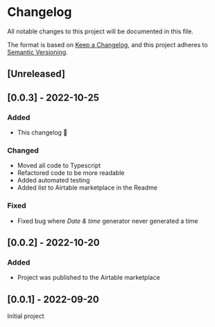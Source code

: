 # Changelog

All notable changes to this project will be documented in this file.

The format is based on [Keep a Changelog](https://keepachangelog.com/en/1.0.0/),
and this project adheres to [Semantic Versioning](https://semver.org/spec/v2.0.0.html).

## [Unreleased]

## [0.0.3] - 2022-10-25

### Added

- This changelog :tada:

### Changed

- Moved all code to Typescript
- Refactored code to be more readable
- Added automated testing
- Added list to Airtable marketplace in the Readme

### Fixed

- Fixed bug where _Date & time_ generator never generated a time

## [0.0.2] - 2022-10-20

### Added

- Project was published to the Airtable marketplace

## [0.0.1] - 2022-09-20

Initial project
